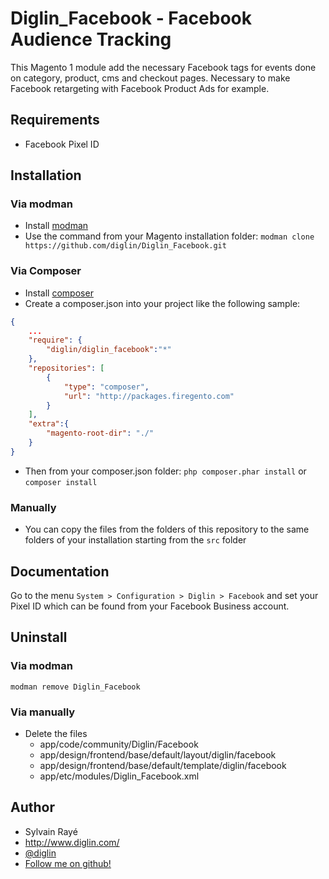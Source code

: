 # Diglin_Facebook - Facebook Audience Tracking #

This Magento 1 module add the necessary Facebook tags for events done on category, product, cms and checkout pages.
Necessary to make Facebook retargeting with Facebook Product Ads for example.

## Requirements

- Facebook Pixel ID

## Installation

### Via modman
- Install [modman](https://github.com/colinmollenhour/modman)
- Use the command from your Magento installation folder: `modman clone https://github.com/diglin/Diglin_Facebook.git`

### Via Composer

- Install [composer](http://getcomposer.org/download/)
- Create a composer.json into your project like the following sample:

```json
{
    ...
    "require": {
        "diglin/diglin_facebook":"*"
    },
    "repositories": [
	    {
            "type": "composer",
            "url": "http://packages.firegento.com"
        }
    ],
    "extra":{
        "magento-root-dir": "./"
    }
}

```

- Then from your composer.json folder: `php composer.phar install` or `composer install`


### Manually
- You can copy the files from the folders of this repository to the same folders of your installation starting from the `src` folder

## Documentation

Go to the menu `System > Configuration > Diglin > Facebook` and set your Pixel ID which can be found from your Facebook Business account.


## Uninstall

### Via modman

`modman remove Diglin_Facebook`

### Via manually

- Delete the files
	- app/code/community/Diglin/Facebook
	- app/design/frontend/base/default/layout/diglin/facebook
	- app/design/frontend/base/default/template/diglin/facebook
	- app/etc/modules/Diglin_Facebook.xml

## Author

* Sylvain Rayé
* http://www.diglin.com/
* [@diglin](https://twitter.com/diglin_)
* [Follow me on github!](https://github.com/diglin)